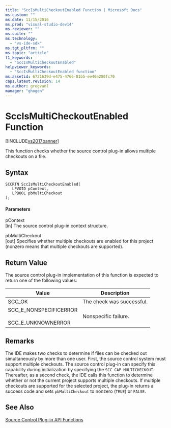 ```yaml
---
title: "SccIsMultiCheckoutEnabled Function | Microsoft Docs"
ms.custom: ""
ms.date: 11/15/2016
ms.prod: "visual-studio-dev14"
ms.reviewer: ""
ms.suite: ""
ms.technology: 
  - "vs-ide-sdk"
ms.tgt_pltfrm: ""
ms.topic: "article"
f1_keywords: 
  - "SccIsMultiCheckoutEnabled"
helpviewer_keywords: 
  - "SccIsMultiCheckoutEnabled function"
ms.assetid: 6721639d-e475-4766-81b5-ee40a280fc70
caps.latest.revision: 14
ms.author: gregvanl
manager: "ghogen"
---
```

# SccIsMultiCheckoutEnabled Function
[!INCLUDE[vs2017banner](../includes/vs2017banner.md)]

This function checks whether the source control plug-in allows multiple checkouts on a file.  
  
## Syntax  
  
```cpp#  
SCCRTN SccIsMultiCheckoutEnabled(  
   LPVOID pContext,  
   LPBOOL pbMultiCheckout  
);  
```  
  
#### Parameters  
 pContext  
 [in] The source control plug-in context structure.  
  
 pbMultiCheckout  
 [out] Specifies whether multiple checkouts are enabled for this project (nonzero means that multiple checkouts are supported).  
  
## Return Value  
 The source control plug-in implementation of this function is expected to return one of the following values:  
  
|Value|Description|  
|-----------|-----------------|  
|SCC_OK|The check was successful.|  
|SCC_E_NONSPECIFICERROR<br /><br /> SCC_E_UNKNOWNERROR|Nonspecific failure.|  
  
## Remarks  
 The IDE makes two checks to determine if files can be checked out simultaneously by more than one user. First, the source control system must support multiple checkouts. The source control plug-in can specify this capability during initialization by specifying the `SCC_CAP_MULTICHECKOUT`. Thereafter, as a second check, the IDE calls this function to determine whether or not the current project supports multiple checkouts. If multiple checkouts are supported for the selected project, the plug-in returns a success code and sets `pbMultiCheckout` to nonzero (`TRUE`) or `FALSE`.  
  
## See Also  
 [Source Control Plug-in API Functions](../extensibility/source-control-plug-in-api-functions.md)

